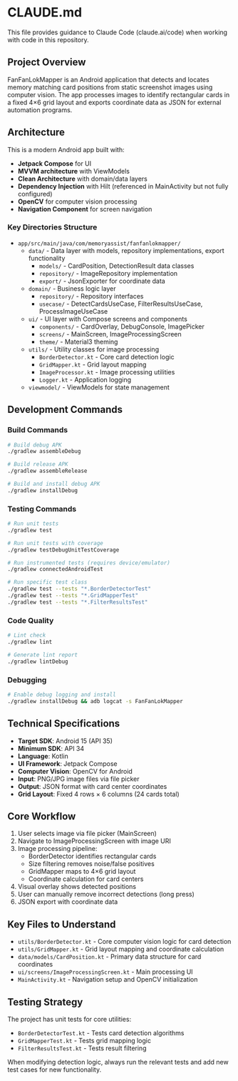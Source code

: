 # CLAUDE.md

This file provides guidance to Claude Code (claude.ai/code) when working with code in this repository.

## Project Overview

FanFanLokMapper is an Android application that detects and locates memory matching card positions from static screenshot images using computer vision. The app processes images to identify rectangular cards in a fixed 4×6 grid layout and exports coordinate data as JSON for external automation programs.

## Architecture

This is a modern Android app built with:
- **Jetpack Compose** for UI
- **MVVM architecture** with ViewModels
- **Clean Architecture** with domain/data layers
- **Dependency Injection** with Hilt (referenced in MainActivity but not fully configured)
- **OpenCV** for computer vision processing
- **Navigation Component** for screen navigation

### Key Directories Structure

- `app/src/main/java/com/memoryassist/fanfanlokmapper/`
  - `data/` - Data layer with models, repository implementations, export functionality
    - `models/` - CardPosition, DetectionResult data classes
    - `repository/` - ImageRepository implementation
    - `export/` - JsonExporter for coordinate data
  - `domain/` - Business logic layer
    - `repository/` - Repository interfaces
    - `usecase/` - DetectCardsUseCase, FilterResultsUseCase, ProcessImageUseCase
  - `ui/` - UI layer with Compose screens and components
    - `components/` - CardOverlay, DebugConsole, ImagePicker
    - `screens/` - MainScreen, ImageProcessingScreen
    - `theme/` - Material3 theming
  - `utils/` - Utility classes for image processing
    - `BorderDetector.kt` - Core card detection logic
    - `GridMapper.kt` - Grid layout mapping
    - `ImageProcessor.kt` - Image processing utilities
    - `Logger.kt` - Application logging
  - `viewmodel/` - ViewModels for state management

## Development Commands

### Build Commands
```bash
# Build debug APK
./gradlew assembleDebug

# Build release APK  
./gradlew assembleRelease

# Build and install debug APK
./gradlew installDebug
```

### Testing Commands
```bash
# Run unit tests
./gradlew test

# Run unit tests with coverage
./gradlew testDebugUnitTestCoverage

# Run instrumented tests (requires device/emulator)
./gradlew connectedAndroidTest

# Run specific test class
./gradlew test --tests "*.BorderDetectorTest"
./gradlew test --tests "*.GridMapperTest" 
./gradlew test --tests "*.FilterResultsTest"
```

### Code Quality
```bash
# Lint check
./gradlew lint

# Generate lint report
./gradlew lintDebug
```

### Debugging
```bash
# Enable debug logging and install
./gradlew installDebug && adb logcat -s FanFanLokMapper
```

## Technical Specifications

- **Target SDK**: Android 15 (API 35)
- **Minimum SDK**: API 34
- **Language**: Kotlin
- **UI Framework**: Jetpack Compose
- **Computer Vision**: OpenCV for Android
- **Input**: PNG/JPG image files via file picker
- **Output**: JSON format with card center coordinates
- **Grid Layout**: Fixed 4 rows × 6 columns (24 cards total)

## Core Workflow

1. User selects image via file picker (MainScreen)
2. Navigate to ImageProcessingScreen with image URI
3. Image processing pipeline:
   - BorderDetector identifies rectangular cards
   - Size filtering removes noise/false positives
   - GridMapper maps to 4×6 grid layout
   - Coordinate calculation for card centers
4. Visual overlay shows detected positions
5. User can manually remove incorrect detections (long press)
6. JSON export with coordinate data

## Key Files to Understand

- `utils/BorderDetector.kt` - Core computer vision logic for card detection
- `utils/GridMapper.kt` - Grid layout mapping and coordinate calculation
- `data/models/CardPosition.kt` - Primary data structure for card coordinates
- `ui/screens/ImageProcessingScreen.kt` - Main processing UI
- `MainActivity.kt` - Navigation setup and OpenCV initialization

## Testing Strategy

The project has unit tests for core utilities:
- `BorderDetectorTest.kt` - Tests card detection algorithms
- `GridMapperTest.kt` - Tests grid mapping logic  
- `FilterResultsTest.kt` - Tests result filtering

When modifying detection logic, always run the relevant tests and add new test cases for new functionality.